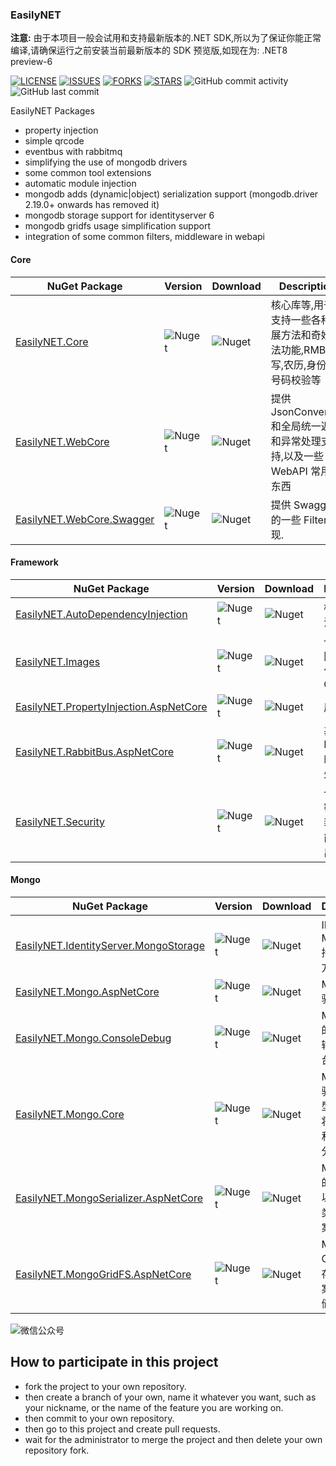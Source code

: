 ### EasilyNET

**注意:** 由于本项目一般会试用和支持最新版本的.NET SDK,所以为了保证你能正常编译,请确保运行之前安装当前最新版本的 SDK 预览版,如现在为: .NET8 preview-6

[![LICENSE](https://img.shields.io/github/license/EasilyNET/EasilyNET)](https://img.shields.io/github/license/EasilyNET/EasilyNET)
[![ISSUES](https://img.shields.io/github/issues/EasilyNET/EasilyNET)](https://img.shields.io/github/issues/EasilyNET/EasilyNET)
[![FORKS](https://img.shields.io/github/forks/EasilyNET/EasilyNET)](https://img.shields.io/github/forks/EasilyNET/EasilyNET)
[![STARS](https://img.shields.io/github/stars/EasilyNET/EasilyNET)](https://img.shields.io/github/stars/EasilyNET/EasilyNET)
![GitHub commit activity](https://img.shields.io/github/commit-activity/y/EasilyNET/EasilyNET)
![GitHub last commit](https://img.shields.io/github/last-commit/EasilyNET/EasilyNET)

EasilyNET Packages

- property injection
- simple qrcode
- eventbus with rabbitmq
- simplifying the use of mongodb drivers
- some common tool extensions
- automatic module injection
- mongodb adds (dynamic|object) serialization support (mongodb.driver 2.19.0+ onwards has removed it)
- mongodb storage support for identityserver 6
- mongodb gridfs usage simplification support
- integration of some common filters, middleware in webapi

#### Core

| NuGet Package                                                                         | Version                                                            | Download                                                            | Description                                                                    |
| ------------------------------------------------------------------------------------- | ------------------------------------------------------------------ | ------------------------------------------------------------------- | ------------------------------------------------------------------------------ |
| [EasilyNET.Core](https://www.nuget.org/packages/EasilyNET.Core)                       | ![Nuget](https://img.shields.io/nuget/v/EasilyNET.Core)            | ![Nuget](https://img.shields.io/nuget/dt/EasilyNET.Core)            | 核心库等,用于支持一些各种扩展方法和奇妙语法功能,RMB 大写,农历,身份证号码校验等 |
| [EasilyNET.WebCore](https://www.nuget.org/packages/EasilyNET.WebCore)                 | ![Nuget](https://img.shields.io/nuget/v/EasilyNET.WebCore)         | ![Nuget](https://img.shields.io/nuget/dt/EasilyNET.WebCore)         | 提供 JsonConverter,和全局统一返回和异常处理支持,以及一些 WebAPI 常用的东西     |
| [EasilyNET.WebCore.Swagger](https://www.nuget.org/packages/EasilyNET.WebCore.Swagger) | ![Nuget](https://img.shields.io/nuget/v/EasilyNET.WebCore.Swagger) | ![Nuget](https://img.shields.io/nuget/dt/EasilyNET.WebCore.Swagger) | 提供 Swagger 的一些 Filter 实现.                                               |

#### Framework

| NuGet Package                                                                                                   | Version                                                                         | Download                                                                         | Description                                   |
| --------------------------------------------------------------------------------------------------------------- | ------------------------------------------------------------------------------- | -------------------------------------------------------------------------------- | --------------------------------------------- |
| [EasilyNET.AutoDependencyInjection](https://www.nuget.org/packages/EasilyNET.AutoDependencyInjection)           | ![Nuget](https://img.shields.io/nuget/v/EasilyNET.AutoDependencyInjection)      | ![Nuget](https://img.shields.io/nuget/dt/EasilyNET.AutoDependencyInjection)      | 模块化自动注入服务                            |
| [EasilyNET.Images](https://www.nuget.org/packages/EasilyNET.Images)                                             | ![Nuget](https://img.shields.io/nuget/v/EasilyNET.Images)                       | ![Nuget](https://img.shields.io/nuget/dt/EasilyNET.Images)                       | 一些涉及到图形的工具包,目前仅有 QrCode        |
| [EasilyNET.PropertyInjection.AspNetCore](https://www.nuget.org/packages/EasilyNET.PropertyInjection.AspNetCore) | ![Nuget](https://img.shields.io/nuget/v/EasilyNET.PropertyInjection.AspNetCore) | ![Nuget](https://img.shields.io/nuget/dt/EasilyNET.PropertyInjection.AspNetCore) | 属性注入                                      |
| [EasilyNET.RabbitBus.AspNetCore](https://www.nuget.org/packages/EasilyNET.RabbitBus.AspNetCore)                 | ![Nuget](https://img.shields.io/nuget/v/EasilyNET.RabbitBus.AspNetCore)         | ![Nuget](https://img.shields.io/nuget/dt/EasilyNET.RabbitBus.AspNetCore)         | 基于 RabbitMQ 的消息总线处理方案              |
| [EasilyNET.Security](https://www.nuget.org/packages/EasilyNET.Security)                                         | ![Nuget](https://img.shields.io/nuget/v/EasilyNET.Security)                     | ![Nuget](https://img.shields.io/nuget/dt/EasilyNET.Security)                     | 一个常用加密算法的封装库,从使用简单的目的出发 |

#### Mongo

| NuGet Package                                                                                                 | Version                                                                        | Download                                                                        | Description                                           |
| ------------------------------------------------------------------------------------------------------------- | ------------------------------------------------------------------------------ | ------------------------------------------------------------------------------- | ----------------------------------------------------- |
| [EasilyNET.IdentityServer.MongoStorage](https://www.nuget.org/packages/EasilyNET.IdentityServer.MongoStorage) | ![Nuget](https://img.shields.io/nuget/v/EasilyNET.IdentityServer.MongoStorage) | ![Nuget](https://img.shields.io/nuget/dt/EasilyNET.IdentityServer.MongoStorage) | IDS6.x 的 Mongodb 持久化支持方案                      |
| [EasilyNET.Mongo.AspNetCore](https://www.nuget.org/packages/EasilyNET.Mongo.AspNetCore)                       | ![Nuget](https://img.shields.io/nuget/v/EasilyNET.Mongo.AspNetCore)            | ![Nuget](https://img.shields.io/nuget/dt/EasilyNET.Mongo.AspNetCore)            | MongoDB 驱动扩展                                      |
| [EasilyNET.Mongo.ConsoleDebug](https://www.nuget.org/packages/EasilyNET.Mongo.ConsoleDebug)                   | ![Nuget](https://img.shields.io/nuget/v/EasilyNET.Mongo.ConsoleDebug)          | ![Nuget](https://img.shields.io/nuget/dt/EasilyNET.Mongo.ConsoleDebug)          | MongoDB 的执行命令输出到控制台                        |
| [EasilyNET.Mongo.Core](https://www.nuget.org/packages/EasilyNET.Mongo.Core)                                   | ![Nuget](https://img.shields.io/nuget/v/EasilyNET.Mongo.Core)                  | ![Nuget](https://img.shields.io/nuget/dt/EasilyNET.Mongo.Core)                  | MongoDB 驱动基础类型支持,便于将业务代码和配置代码分开 |
| [EasilyNET.MongoSerializer.AspNetCore](https://www.nuget.org/packages/EasilyNET.MongoSerializer.AspNetCore)   | ![Nuget](https://img.shields.io/nuget/v/EasilyNET.MongoSerializer.AspNetCore)  | ![Nuget](https://img.shields.io/nuget/dt/EasilyNET.MongoSerializer.AspNetCore)  | MongoDB 的类型扩展,以及自定义类型扩展方案             |
| [EasilyNET.MongoGridFS.AspNetCore](https://www.nuget.org/packages/EasilyNET.MongoGridFS.AspNetCore)           | ![Nuget](https://img.shields.io/nuget/v/EasilyNET.MongoGridFS.AspNetCore)      | ![Nuget](https://img.shields.io/nuget/dt/EasilyNET.MongoGridFS.AspNetCore)      | MongoDB GridFS 对象存储解决方案,使对象存储操作简便    |

![微信公众号](https://github.com/joesdu/joesdu/blob/main/wechat-official-account.png#pic_center)

## How to participate in this project

- fork the project to your own repository.
- then create a branch of your own, name it whatever you want, such as your nickname, or the name of the feature you are working on.
- then commit to your own repository.
- then go to this project and create pull requests.
- wait for the administrator to merge the project and then delete your own repository fork.
